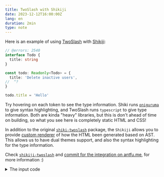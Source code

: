 ```yaml
---
title: TwoSlash with Shikiji
date: 2023-12-12T16:00:00Z
lang: en
duration: 2min
type: note
---
```


Here is an example of using [TwoSlash](https://github.com/microsoft/TypeScript-Website/tree/v2/packages/ts-twoslasher) with [Shikiji](https://github.com/antfu/shikiji):

```ts twoslash
// @errors: 2540
interface Todo {
  title: string
}

const todo: Readonly<Todo> = {
  title: 'Delete inactive users',
//  ^?
}

todo.title = 'Hello'
```

Try hovering on each token to see the type information. Shiki runs [`oniguruma`](https://github.com/microsoft/vscode-oniguruma) to give syntax highlighting, and TwoSlash runs `typescript` to give type information. Both are kinda "heavy" libraries, but this is don't ahead of time on building, so what you see here is completely static HTML and CSS!

In addition to the original [`shiki-twoslash`](https://github.com/shikijs/twoslash) package, the `Shikiji` allows you to provide [custom renderer](https://github.com/antfu/shikiji/tree/main/packages/shikiji-twoslash#rendererrich) of how the HTML been generated based on AST. This allows us to have dual themes support, and also the syntax highlighting for the type information.

Check [`shikiji-twoslash`](https://github.com/antfu/shikiji/tree/main/packages/shikiji-twoslash) and [commit for the integration on antfu.me](https://github.com/antfu/antfu.me/commit/d2dfb25139e9f2d42f4135998ad2052179237641#diff-6a3b01ba97829c9566ef2d8dc466ffcffb4bdac08706d3d6319e42e0aa6890dd), for more information :)

<details>
<summary>The input code</summary>

````md
```ts twoslash
// @errors: 2540
interface Todo {
  title: string
}

const todo: Readonly<Todo> = {
  title: 'Delete inactive users',
// ^?
}

todo.title = 'Hello'
```
````

</details>

